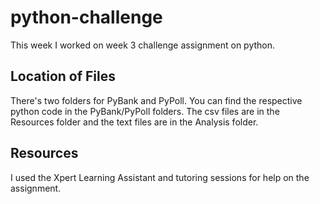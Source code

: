 # python-challenge

This week I worked on week 3 challenge assignment on python.

## Location of Files

There's two folders for PyBank and PyPoll. You can find the respective python code in the PyBank/PyPoll folders. The csv files are in the Resources folder and the text files are in the Analysis folder. 

## Resources

I used the Xpert Learning Assistant and tutoring sessions for help on the assignment. 
